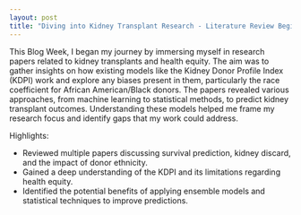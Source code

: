 ```yaml
---
layout: post
title: "Diving into Kidney Transplant Research - Literature Review Begins"
---
```


This Blog Week, I began my journey by immersing myself in research papers related to kidney transplants and health equity. The aim was to gather insights on how existing models like the Kidney Donor Profile Index (KDPI) work and explore any biases present in them, particularly the race coefficient for African American/Black donors. The papers revealed various approaches, from machine learning to statistical methods, to predict kidney transplant outcomes. Understanding these models helped me frame my research focus and identify gaps that my work could address.

Highlights:
- Reviewed multiple papers discussing survival prediction, kidney discard, and the impact of donor ethnicity.
- Gained a deep understanding of the KDPI and its limitations regarding health equity.
- Identified the potential benefits of applying ensemble models and statistical techniques to improve predictions.

